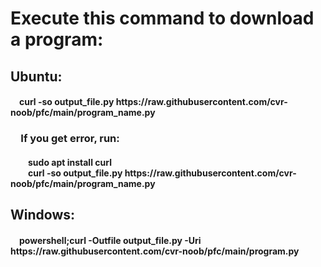 <h1>Execute this command to download a program:</h1>
<h2>Ubuntu:</h2>
<h4>&emsp;curl -so output_file.py https://raw.githubusercontent.com/cvr-noob/pfc/main/program_name.py</h4>
<h3>&emsp;If you get error, run:<br></h3>
<h4>&emsp;&emsp;sudo apt install curl<br>
&emsp;&emsp;curl -so output_file.py https://raw.githubusercontent.com/cvr-noob/pfc/main/program_name.py</h4>
<h2>Windows:</h2>
<h4>&emsp;powershell;curl -Outfile output_file.py -Uri https://raw.githubusercontent.com/cvr-noob/pfc/main/program.py</h4>
